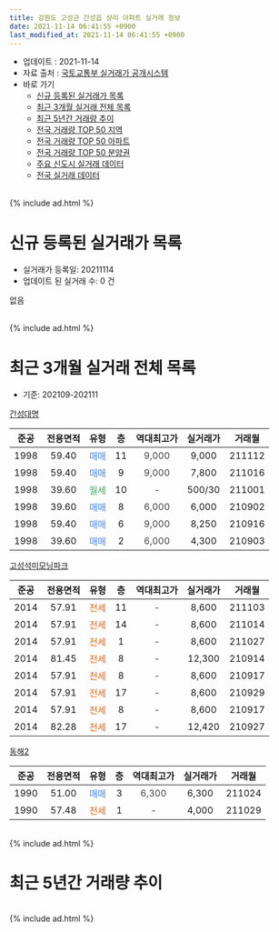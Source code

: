 ```yaml
---
title: 강원도 고성군 간성읍 상리 아파트 실거래 정보
date: 2021-11-14 06:41:55 +0900
last_modified_at: 2021-11-14 06:41:55 +0900
---
```


* 업데이트 : 2021-11-14
* 자료 출처 : [국토교통부 실거래가 공개시스템](http://rt.molit.go.kr)
* 바로 가기
    * [신규 등록된 실거래가 목록](#신규-등록된-실거래가-목록)
    * [최근 3개월 실거래 전체 목록](#최근-3개월-실거래-전체-목록)
    * [최근 5년간 거래량 추이](#최근-5년간-거래량-추이)
    * [전국 거래량 TOP 50 지역](https://inasie.github.io/apt-trade-info/최근-3개월-전국에서-가장-거래가-많이-발생한-지역)
    * [전국 거래량 TOP 50 아파트](https://inasie.github.io/apt-trade-info/최근-3개월-전국에서-가장-거래가-많이-발생한-아파트)
    * [전국 거래량 TOP 50 분양권](https://inasie.github.io/apt-trade-info/최근-3개월-전국에서-가장-거래가-많이-발생한-분양권)
    * [주요 신도시 실거래 데이터](https://inasie.github.io/apt-trade-info/주요-신도시)
    * [전국 실거래 데이터](https://inasie.github.io/apt-trade-info/전국)
<br>
{% include ad.html %}
<br>

# 신규 등록된 실거래가 목록
* 실거래가 등록일: 20211114
* 업데이트 된 실거래 수: 0 건

없음

<br>
{% include ad.html %}
<br>

# 최근 3개월 실거래 전체 목록
* 기준: 202109-202111


[간성대명](https://search.naver.com/search.naver?query=%EA%B0%95%EC%9B%90%EB%8F%84+%EA%B3%A0%EC%84%B1%EA%B5%B0+%EA%B0%84%EC%84%B1%EC%9D%8D+%EC%83%81%EB%A6%AC+%EA%B0%84%EC%84%B1%EB%8C%80%EB%AA%85)

|준공|전용면적|유형|층|역대최고가|실거래가|거래월|
|:---:|:---:|:---:|:---:|:---:|:---:|:---:|
|1998|59.40|<span style="color:#4285f3">매매</span>|11|<span style="color:#444444">9,000</span>|9,000|211112|
|1998|59.40|<span style="color:#4285f3">매매</span>|9|<span style="color:#444444">9,000</span>|7,800|211016|
|1998|39.60|<span style="color:#34a853">월세</span>|10|<span style="color:#444444">-</span>|500/30|211001|
|1998|39.60|<span style="color:#4285f3">매매</span>|8|<span style="color:#444444">6,000</span>|6,000|210902|
|1998|59.40|<span style="color:#4285f3">매매</span>|6|<span style="color:#444444">9,000</span>|8,250|210916|
|1998|39.60|<span style="color:#4285f3">매매</span>|2|<span style="color:#444444">6,000</span>|4,300|210903|

[고성석미모닝파크](https://search.naver.com/search.naver?query=%EA%B0%95%EC%9B%90%EB%8F%84+%EA%B3%A0%EC%84%B1%EA%B5%B0+%EA%B0%84%EC%84%B1%EC%9D%8D+%EC%83%81%EB%A6%AC+%EA%B3%A0%EC%84%B1%EC%84%9D%EB%AF%B8%EB%AA%A8%EB%8B%9D%ED%8C%8C%ED%81%AC)

|준공|전용면적|유형|층|역대최고가|실거래가|거래월|
|:---:|:---:|:---:|:---:|:---:|:---:|:---:|
|2014|57.91|<span style="color:#ff5a00">전세</span>|11|<span style="color:#444444">-</span>|8,600|211103|
|2014|57.91|<span style="color:#ff5a00">전세</span>|14|<span style="color:#444444">-</span>|8,600|211014|
|2014|57.91|<span style="color:#ff5a00">전세</span>|1|<span style="color:#444444">-</span>|8,600|211027|
|2014|81.45|<span style="color:#ff5a00">전세</span>|8|<span style="color:#444444">-</span>|12,300|210914|
|2014|57.91|<span style="color:#ff5a00">전세</span>|8|<span style="color:#444444">-</span>|8,600|210917|
|2014|57.91|<span style="color:#ff5a00">전세</span>|17|<span style="color:#444444">-</span>|8,600|210929|
|2014|57.91|<span style="color:#ff5a00">전세</span>|8|<span style="color:#444444">-</span>|8,600|210917|
|2014|82.28|<span style="color:#ff5a00">전세</span>|17|<span style="color:#444444">-</span>|12,420|210927|

[동해2](https://search.naver.com/search.naver?query=%EA%B0%95%EC%9B%90%EB%8F%84+%EA%B3%A0%EC%84%B1%EA%B5%B0+%EA%B0%84%EC%84%B1%EC%9D%8D+%EC%83%81%EB%A6%AC+%EB%8F%99%ED%95%B42)

|준공|전용면적|유형|층|역대최고가|실거래가|거래월|
|:---:|:---:|:---:|:---:|:---:|:---:|:---:|
|1990|51.00|<span style="color:#4285f3">매매</span>|3|<span style="color:#444444">6,300</span>|6,300|211024|
|1990|57.48|<span style="color:#ff5a00">전세</span>|1|<span style="color:#444444">-</span>|4,000|211029|


<br>
{% include ad.html %}
<br>

# 최근 5년간 거래량 추이


<div style="width:100%;">
    <canvas id="deal_progress" height="200"></canvas>
</div>

<script>
new Chart(document.getElementById("deal_progress"), {
    type: 'line',
    data: {
        labels: ['201611','201612','201701','201702','201703','201704','201705','201706','201707','201708','201709','201710','201711','201712','201801','201802','201803','201804','201805','201806','201807','201808','201809','201810','201811','201812','201901','201902','201903','201904','201905','201906','201907','201908','201909','201910','201911','201912','202001','202002','202003','202004','202005','202006','202007','202008','202009','202010','202011','202012','202101','202102','202103','202104','202105','202106','202107','202108','202109','202110','202111'],
        datasets: [{
            label: '매매',
            pointRadius: 1,
            data: [1, 0, 1, 0, 0, 0, 1, 3, 0, 1, 0, 1, 0, 0, 0, 1, 0, 0, 2, 2, 2, 0, 1, 1, 0, 2, 0, 1, 1, 0, 0, 0, 2, 0, 0, 2, 1, 123, 0, 2, 0, 2, 0, 2, 0, 3, 1, 1, 1, 2, 4, 7, 3, 74, 4, 3, 2, 5, 3, 2, 1],
            borderColor: "rgba(255, 201, 14, 1)",
            backgroundColor: "rgba(255, 201, 14, 0.5)",
            fill: false,
            lineTension: 0
        },{
            label: '전월세',
            pointRadius: 1,
            data: [1, 2, 1, 5, 1, 11, 3, 0, 2, 1, 3, 1, 0, 1, 4, 5, 0, 13, 3, 1, 2, 0, 0, 1, 2, 4, 2, 4, 1, 15, 2, 2, 2, 0, 2, 2, 1, 5, 9, 3, 3, 3, 0, 1, 2, 1, 0, 0, 1, 2, 0, 2, 2, 4, 2, 0, 2, 0, 5, 4, 1],
            borderColor: "rgba(0, 141, 185, 1)",
            backgroundColor: "rgba(0, 141, 185, 0.5)",
            fill: false,
            lineTension: 0
        }
        ]
    },
    options: {
        responsive: true,
        title: {
            display: false
        },
        tooltips: {
            mode: 'index',
            intersect: false
        },
        hover: {
            mode: 'nearest',
            intersect: true
        },
        scales: {
            xAxes: [{
                display: true,
                scaleLabel: {
                    display: true,
                    labelString: '년/월'
                }
            }],
            yAxes: [{
                display: true,
                ticks: {
                    suggestedMin: 0,
                },
                scaleLabel: {
                    display: true,
                    labelString: '실거래 수'
                }
            }]
        }
    }
});

</script>


<br>
{% include ad.html %}
<br>

